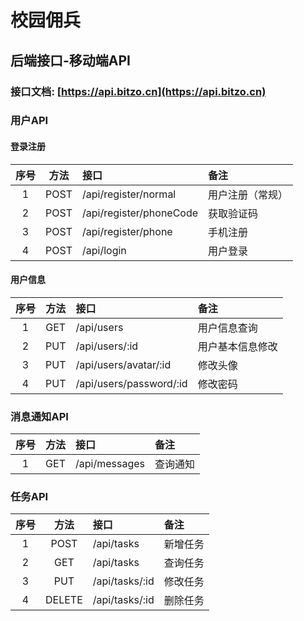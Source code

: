 # 校园佣兵

## 后端接口-移动端API

### 接口文档: [https://api.bitzo.cn](https://api.bitzo.cn)

### 用户API

#### 登录注册

|序号| 方法  | 接口 | 备注 |
|:-:|:--:|:--|:---|
|1   | POST | /api/register/normal |用户注册（常规）|
|2   | POST | /api/register/phoneCode  | 获取验证码  |
|3   | POST | /api/register/phone  | 手机注册  |
|4   | POST | /api/login | 用户登录 |

#### 用户信息

|序号| 方法  | 接口 | 备注 |
|:-:|:--:|:--|:---|
|1   | GET  | /api/users  | 用户信息查询  |
|2   | PUT  | /api/users/:id  | 用户基本信息修改 |
|3   | PUT  | /api/users/avatar/:id  | 修改头像  |
|4   | PUT  | /api/users/password/:id  | 修改密码  |

### 消息通知API

|序号| 方法  | 接口 | 备注 |
|:-:|:--:|:--|:---|
|1   | GET  | /api/messages  | 查询通知  |

### 任务API

|序号| 方法  | 接口 | 备注 |
|:-:|:--:|:--|:---|
|1   | POST  | /api/tasks  | 新增任务  |
|2   | GET  | /api/tasks  | 查询任务  |
|3   | PUT  | /api/tasks/:id  | 修改任务  |
|4   | DELETE  | /api/tasks/:id  | 删除任务  |
